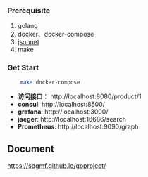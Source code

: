 
### Prerequisite
1. golang
2. docker、docker-compose
3. [jsonnet](https://jsonnet.org/)
4. make

### Get Start
```bash
    make docker-compose
```

* **访问接口**： http://localhost:8080/product/1
* **consul**: http://localhost:8500/
* **grafana**: http://localhost:3000/ 
* **jaeger**: http://localhost:16686/search
* **Prometheus**: http://localhost:9090/graph 

## Document
https://sdgmf.github.io/goproject/
